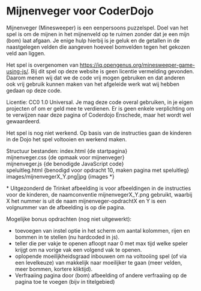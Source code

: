 # Mijnenveger voor CoderDojo

Mijnenveger (Minesweeper) is een eenpersoons puzzelspel. Doel van het spel is om de mijnen in het mijnenveld op te ruimen zonder dat je een mijn (bom) laat afgaan. Je enige hulp hierbij is je geluk en de getallen in de naastgelegen velden die aangeven hoeveel bomvelden tegen het gekozen veld aan liggen.

Het spel is overgenomen van https://iq.opengenus.org/minesweeper-game-using-js/. Bij dit spel op deze website is geen licentie vermelding gevonden. Daarom menen wij dat we de code vrij mogen gebruiken en dat anderen ook vrij gebruik kunnen maken van het afgeleide werk wat wij hebben gedaan op deze code.

Licentie: CC0 1.0 Universal. Je mag deze code overal gebruiken, in je eigen projecten of om er geld mee te verdienen. Er is geen enkele verplichting om te verwijzen naar deze pagina of Coderdojo Enschede, maar het wordt wel gewaardeerd.

Het spel is nog niet werkend. Op basis van de instructies gaan de kinderen in de Dojo het spel voltooien en werkend maken.

Structuur bestanden:
index.html {de startpagina}  
mijnenveger.css {de opmaak voor mijnenveger}  
mijnenveger.js {de benodigde JavaScript code}  
speluitleg.html {benodigd voor opdracht 10, maken pagina met speluitleg}  
images/mijnenvegerX_Y.png|jpg {images *}  

\* Uitgezonderd de Trinket afbeelding is voor afbeeldingen in de instructies voor de kinderen, de naamconventie mijnenvegerX_Y.png gebruikt, waarbij X het nummer is uit de naam mijnenveger-opdrachtX en Y is een volgnummer van de afbeelding is op die pagina.

Mogelijke bonus opdrachten (nog niet uitgewerkt):  
- 	toevoegen van instel optie in het scherm om aantal kolommen, rijen en bommen in te stellen (nu hardcoded in js).
-   teller die per vakje te openen afloopt naar 0 met max tijd welke speler krijgt om na vorige vak een volgend vak te openen.  
-   oplopende moeilijkheidsgraad inbouwen om na voltooiing spel (of via een levelkeuze) van makkelijk naar moeilijker te gaan (meer velden, meer bommen, kortere kliktijd).  
-   Verfraaiing pagina door (bom) afbeelding of andere verfraaiing op de pagina toe te voegen (bijv in titelgebied)  
